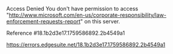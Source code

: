 Access Denied
You don't have permission to access "http://www.microsoft.com/en-us/corporate-responsibility/law-enforcement-requests-report" on this server.

Reference #18.1b2d3e17.1759586892.2b4549a1

https://errors.edgesuite.net/18.1b2d3e17.1759586892.2b4549a1